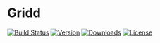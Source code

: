 # Gridd

[![Build Status](https://img.shields.io/gitlab/pipeline/cmarcbs7/gridd)](https://gitlab.com/cmarcbs7/gridd/pipelines) [![Version](https://img.shields.io/crates/v/gridd)](https://crates.io/crates/gridd) [![Downloads](https://img.shields.io/crates/d/gridd)](https://crates.io/crates/gridd) [![License](https://img.shields.io/crates/l/gridd)](https://choosealicense.com/)
